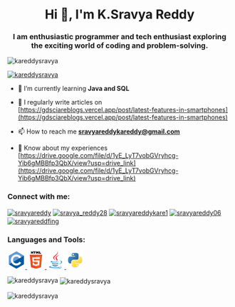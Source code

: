 <h1 align="center">Hi 👋, I'm K.Sravya Reddy</h1>
<h3 align="center">I am enthusiastic programmer and tech enthusiast exploring the exciting world of coding and problem-solving.</h3>

<p align="left"> <img src="https://komarev.com/ghpvc/?username=kareddysravya&label=Profile%20views&color=0e75b6&style=flat" alt="kareddysravya" /> </p>

<p align="left"> <a href="https://github.com/ryo-ma/github-profile-trophy"><img src="https://github-profile-trophy.vercel.app/?username=kareddysravya" alt="kareddysravya" /></a> </p>

- 🌱 I’m currently learning **Java and SQL**

- 📝 I regularly write articles on [https://gdsciareblogs.vercel.app/post/latest-features-in-smartphones](https://gdsciareblogs.vercel.app/post/latest-features-in-smartphones)

- 📫 How to reach me **sravyareddykareddy@gmail.com**

- 📄 Know about my experiences [https://drive.google.com/file/d/1yE_LyT7vobGVryhcg-Yib6gMBBfp3QbX/view?usp=drive_link](https://drive.google.com/file/d/1yE_LyT7vobGVryhcg-Yib6gMBBfp3QbX/view?usp=drive_link)

<h3 align="left">Connect with me:</h3>
<p align="left">
<a href="https://linkedin.com/in/sravyareddy" target="blank"><img align="center" src="https://raw.githubusercontent.com/rahuldkjain/github-profile-readme-generator/master/src/images/icons/Social/linked-in-alt.svg" alt="sravyareddy" height="30" width="40" /></a>
<a href="https://www.codechef.com/users/sravya_reddy28" target="blank"><img align="center" src="https://cdn.jsdelivr.net/npm/simple-icons@3.1.0/icons/codechef.svg" alt="sravya_reddy28" height="30" width="40" /></a>
<a href="https://www.hackerrank.com/sravyareddykare1" target="blank"><img align="center" src="https://raw.githubusercontent.com/rahuldkjain/github-profile-readme-generator/master/src/images/icons/Social/hackerrank.svg" alt="sravyareddykare1" height="30" width="40" /></a>
<a href="https://www.leetcode.com/sravyareddy06" target="blank"><img align="center" src="https://raw.githubusercontent.com/rahuldkjain/github-profile-readme-generator/master/src/images/icons/Social/leet-code.svg" alt="sravyareddy06" height="30" width="40" /></a>
<a href="https://auth.geeksforgeeks.org/user/sravyareddfing" target="blank"><img align="center" src="https://raw.githubusercontent.com/rahuldkjain/github-profile-readme-generator/master/src/images/icons/Social/geeks-for-geeks.svg" alt="sravyareddfing" height="30" width="40" /></a>
</p>

<h3 align="left">Languages and Tools:</h3>
<p align="left"> <a href="https://www.cprogramming.com/" target="_blank" rel="noreferrer"> <img src="https://raw.githubusercontent.com/devicons/devicon/master/icons/c/c-original.svg" alt="c" width="40" height="40"/> </a> <a href="https://www.w3.org/html/" target="_blank" rel="noreferrer"> <img src="https://raw.githubusercontent.com/devicons/devicon/master/icons/html5/html5-original-wordmark.svg" alt="html5" width="40" height="40"/> </a> <a href="https://www.java.com" target="_blank" rel="noreferrer"> <img src="https://raw.githubusercontent.com/devicons/devicon/master/icons/java/java-original.svg" alt="java" width="40" height="40"/> </a> <a href="https://www.python.org" target="_blank" rel="noreferrer"> <img src="https://raw.githubusercontent.com/devicons/devicon/master/icons/python/python-original.svg" alt="python" width="40" height="40"/> </a> </p>

<p><img align="left" src="https://github-readme-stats.vercel.app/api/top-langs?username=kareddysravya&show_icons=true&locale=en&layout=compact" alt="kareddysravya" /></p>

<p>&nbsp;<img align="center" src="https://github-readme-stats.vercel.app/api?username=kareddysravya&show_icons=true&locale=en" alt="kareddysravya" /></p>

<p><img align="center" src="https://github-readme-streak-stats.herokuapp.com/?user=kareddysravya&" alt="kareddysravya" /></p>
